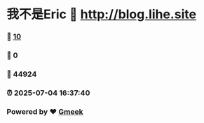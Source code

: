 # 我不是Eric :link: http://blog.lihe.site 
### :page_facing_up: [10](http://blog.lihe.site/tag.html) 
### :speech_balloon: 0 
### :hibiscus: 44924 
### :alarm_clock: 2025-07-04 16:37:40 
### Powered by :heart: [Gmeek](https://github.com/Meekdai/Gmeek)
